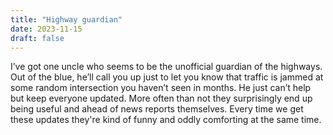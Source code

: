 ```yaml
---
title: "Highway guardian"
date: 2023-11-15
draft: false
---
```


I’ve got one uncle who seems to be the unofficial guardian of the highways. Out of the blue, he’ll call you up just to let you know that traffic is jammed at some random intersection you haven’t seen in months. He just can’t help but keep everyone updated. More often than not they surprisingly end up being useful and ahead of news reports themselves. Every time we get these updates they're kind of funny and oddly comforting at the same time.
